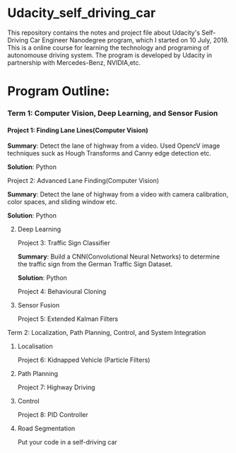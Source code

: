 # Udacity_self_driving_car

This repository contains the notes and project file about Udacity's Self-Driving Car Engineer Nanodegree program, which I started on 10 July, 2019. This is a online course for learning the technology and programing of autonomouse driving system. The program is developed by Udacity in partnership with Mercedes-Benz, NVIDIA,etc.

# Program Outline:

### Term 1: Computer Vision, Deep Learning, and Sensor Fusion

#### Project 1: Finding Lane Lines(Computer Vision) 
   
   **Summary**: Detect the lane of highway from a video. Used OpencV image techniques suck as Hough Transforms and Canny edge detection etc.
   
   **Solution**: Python

   Project 2: Advanced Lane Finding(Computer Vision) 
   
   **Summary**: Detect the lane of highway from a video with camera calibration, color spaces, and sliding window etc.
   
   **Solution**: Python

2. Deep Learning

   Project 3: Traffic Sign Classifier
   
   **Summary**: Build a CNN(Convolutional Neural Networks) to determine the traffic sign from the German Traffic Sign Dataset.
   
   **Solution**: Python

   Project 4: Behavioural Cloning

3. Sensor Fusion

   Project 5: Extended Kalman Filters

Term 2: Localization, Path Planning, Control, and System Integration

1. Localisation

   Project 6: Kidnapped Vehicle (Particle Filters)

2. Path Planning

   Project 7: Highway Driving

3. Control

   Project 8: PID Controller

4. Road Segmentation

   Put your code in a self-driving car
